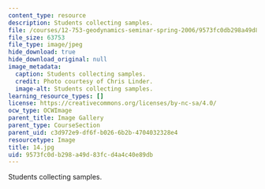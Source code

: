 ```yaml
---
content_type: resource
description: Students collecting samples.
file: /courses/12-753-geodynamics-seminar-spring-2006/9573fc0db298a49d83fcd4a4c40e89db_14.jpg
file_size: 63753
file_type: image/jpeg
hide_download: true
hide_download_original: null
image_metadata:
  caption: Students collecting samples.
  credit: Photo courtesy of Chris Linder.
  image-alt: Students collecting samples.
learning_resource_types: []
license: https://creativecommons.org/licenses/by-nc-sa/4.0/
ocw_type: OCWImage
parent_title: Image Gallery
parent_type: CourseSection
parent_uid: c3d972e9-df6f-b026-6b2b-4704032328e4
resourcetype: Image
title: 14.jpg
uid: 9573fc0d-b298-a49d-83fc-d4a4c40e89db
---
```

Students collecting samples.